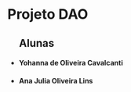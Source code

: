 <h1> Projeto DAO </h1>
 <ul><h2>Alunas</h2>
<li><h4>Yohanna de Oliveira Cavalcanti</h4></li>
<li><h4>Ana Julia Oliveira Lins</h4></li>
